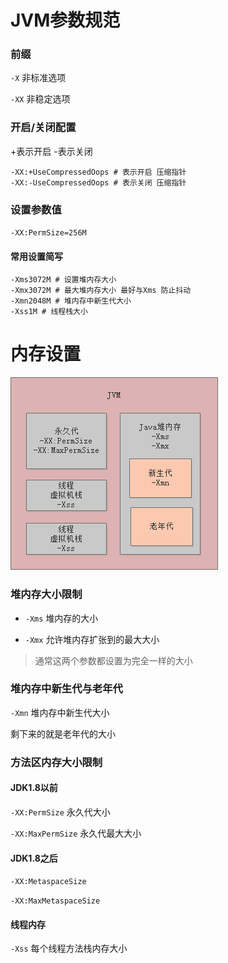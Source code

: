 # JVM参数规范

### 前缀

`-X` 非标准选项

`-XX` 非稳定选项

### 开启/关闭配置

+表示开启 -表示关闭

```
-XX:+UseCompressedOops # 表示开启 压缩指针
-XX:-UseCompressedOops # 表示关闭 压缩指针
```

### 设置参数值

`-XX:PermSize=256M`

#### 常用设置简写

```
-Xms3072M # 设置堆内存大小
-Xmx3072M # 最大堆内存大小 最好与Xms 防止抖动
-Xmn2048M # 堆内存中新生代大小
-Xss1M # 线程栈大小
```

# 内存设置

![image-20200108130918261](assets\image-20200108130918261.png)

### 堆内存大小限制

- `-Xms`  堆内存的大小

- `-Xmx`  允许堆内存扩张到的最大大小

> 通常这两个参数都设置为完全一样的大小

### 堆内存中新生代与老年代

`-Xmn`  堆内存中新生代大小 

剩下来的就是老年代的大小

### 方法区内存大小限制

#### JDK1.8以前

`-XX:PermSize`  永久代大小

`-XX:MaxPermSize`  永久代最大大小

#### JDK1.8之后

`-XX:MetaspaceSize`

`-XX:MaxMetaspaceSize`

#### 线程内存

`-Xss`  每个线程方法栈内存大小

